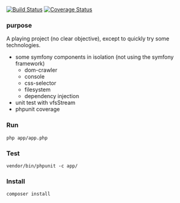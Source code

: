 [![Build Status](https://travis-ci.org/nachinius/aCrawler.svg?branch=master)](https://travis-ci.org/nachinius/aCrawler)
[![Coverage Status](https://coveralls.io/repos/nachinius/aCrawler/badge.png?branch=master)](https://coveralls.io/r/nachinius/aCrawler?branch=master)

### purpose
A playing project (no clear objective), except to quickly try some technologies.

- some symfony components in isolation (not using the symfony framework)
    - dom-crawler
    - console
    - css-selector
    - filesystem
    - dependency injection
- unit test with vfsStream
- phpunit coverage

### Run 

    php app/app.php

### Test

    vendor/bin/phpunit -c app/


### Install

    composer install
    
